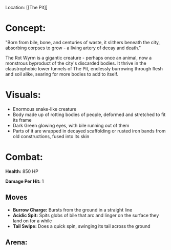 
Location: [[The Pit]]


# **Concept:**

"Born from bile, bone, and centuries of waste, it slithers beneath the city, absorbing corpses to grow - a living artery of decay and death."

The Rot Wyrm is a gigantic creature - perhaps once an animal, now a monstrous byproduct of the city's discarded bodies. It thrive in the claustrophobic lower tunnels of The Pit, endlessly burrowing through flesh and soil alike, searing for more bodies to add to itself.



# Visuals:

- Enormous snake-like creature
- Body made up of rotting bodies of people, deformed and stretched to fit its frame
- Dark Green glowing eyes, with bile running out of them
- Parts of it are wrapped in decayed scaffolding or rusted iron bands from old constructions, fused into its skin


# Combat:

**Health:** 850 HP

**Damage Per Hit:** 1

## Moves

- **Burrow Charge:** Bursts from the ground in a straight line
- **Acidic Spit:** Spits globs of bile that arc and linger on the surface they land on for a while
- **Tail Swipe:** Does a quick spin, swinging its tail across the ground 


## Arena:

